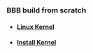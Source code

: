 ### BBB build from scratch

* #### [ Linux Kernel ](https://forum.digikey.com/t/debian-getting-started-with-the-beaglebone-black/12967#install-kernel-and-root-file-system-13)

* #### [Install Kernel](https://forum.digikey.com/t/debian-getting-started-with-the-beaglebone-black/12967#install-kernel-and-root-file-system-13)

